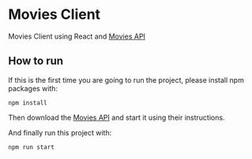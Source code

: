 # Movies Client

Movies Client using React and [Movies API](https://github.com/sanosom/movies-api)

## How to run

If this is the first time you are going to run the project, please install npm packages with:

```
npm install
```

Then download the [Movies API](https://github.com/sanosom/movies-api) and start it using their instructions.

And finally run this project with:

```
npm run start
```
